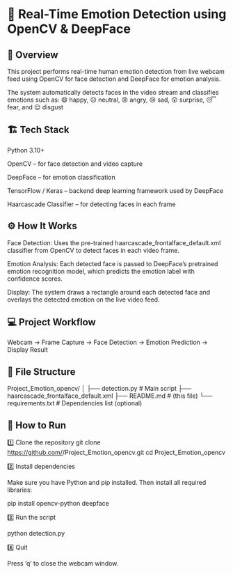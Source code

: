 # 🧠 Real-Time Emotion Detection using OpenCV & DeepFace
## 📘 Overview

This project performs real-time human emotion detection from live webcam feed using OpenCV for face detection and DeepFace for emotion analysis.

The system automatically detects faces in the video stream and classifies emotions such as:
😄 happy, 😐 neutral, 😡 angry, 😢 sad, 😲 surprise, 😴 fear, and 😌 disgust

## 🏗️ Tech Stack

Python 3.10+

OpenCV – for face detection and video capture

DeepFace – for emotion classification

TensorFlow / Keras – backend deep learning framework used by DeepFace

Haarcascade Classifier – for detecting faces in each frame

## ⚙️ How It Works

Face Detection:
Uses the pre-trained haarcascade_frontalface_default.xml classifier from OpenCV to detect faces in each video frame.

Emotion Analysis:
Each detected face is passed to DeepFace’s pretrained emotion recognition model, which predicts the emotion label with confidence scores.

Display:
The system draws a rectangle around each detected face and overlays the detected emotion on the live video feed.

## 💻 Project Workflow
Webcam → Frame Capture → Face Detection → Emotion Prediction → Display Result

## 📂 File Structure
Project_Emotion_opencv/
│
├── detection.py # Main script
├── haarcascade_frontalface_default.xml
├── README.md # (this file)
└── requirements.txt # Dependencies list (optional)

## 🚀 How to Run
1️⃣ Clone the repository
git clone https://github.com/<your-username>/Project_Emotion_opencv.git
cd Project_Emotion_opencv

2️⃣ Install dependencies

Make sure you have Python and pip installed.
Then install all required libraries:

pip install opencv-python deepface

3️⃣ Run the script

python detection.py

4️⃣ Quit

Press ‘q’ to close the webcam window.

